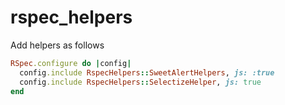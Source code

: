 # rspec_helpers

Add helpers as follows

```ruby
RSpec.configure do |config|
  config.include RspecHelpers::SweetAlertHelpers, js: :true
  config.include RspecHelpers::SelectizeHelper, js: true
end
```

